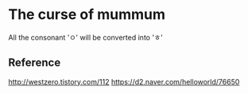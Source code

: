 # The curse of mummum
All the consonant 'ㅇ' will be converted into 'ㅎ'

## Reference
http://westzero.tistory.com/112
https://d2.naver.com/helloworld/76650